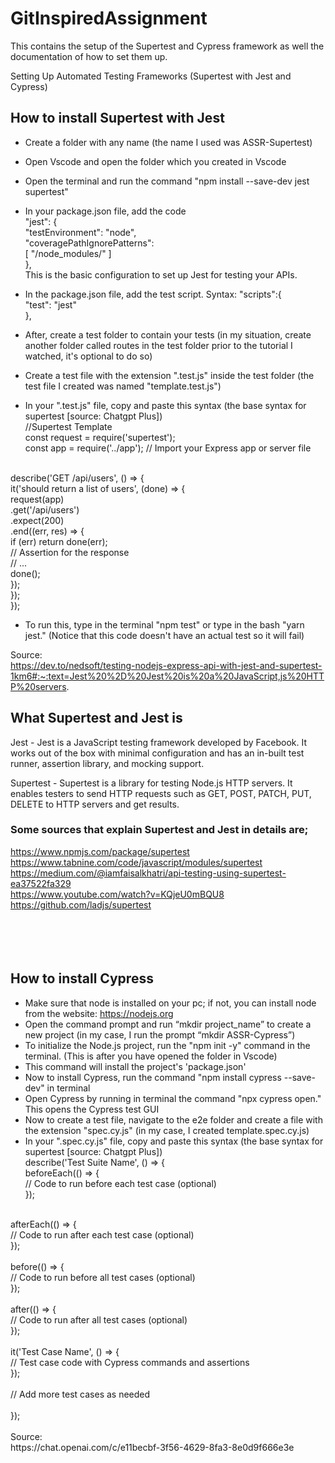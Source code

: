 # GitInspiredAssignment
This contains the setup of the Supertest and Cypress framework as well the documentation of how to set them up.

Setting Up Automated Testing Frameworks (Supertest with Jest and Cypress)

## How to install Supertest with Jest 
* Create a folder with any name (the name I used was ASSR-Supertest)
* Open Vscode and open the folder which you created in Vscode 
* Open the terminal and run the command "npm install --save-dev jest supertest"
* In your package.json file, add the code<br> 
"jest": {<br>
    "testEnvironment": "node",<br>
    "coveragePathIgnorePatterns": <br>[
      "/node_modules/"
    ]<br>
 },<br>
This is the basic configuration to set up Jest for testing your APIs.

* In the package.json file, add the test script.
    Syntax: "scripts":{<br>
                        "test": "jest"<br>
                  },

* After, create a test folder to contain your tests (in my situation, create another folder called routes in the test folder prior to the tutorial I watched, it's optional to do so)
* Create a test file with the extension ".test.js" inside the test folder (the test file I created was named "template.test.js")
* In your ".test.js" file, copy and paste this syntax (the base syntax for supertest [source: Chatgpt Plus])<br> 
//Supertest Template<br>
const request = require('supertest');<br>
const app = require('../app'); // Import your Express app or server file<br>
<br>
describe('GET /api/users', () => {<br>
  it('should return a list of users', (done) => {<br>
    request(app)<br>
      .get('/api/users')<br>
      .expect(200)<br>
      .end((err, res) => {<br>
        if (err) return done(err);<br>
        // Assertion for the response<br>
        // ...<br>
        done();<br>
      });<br>
  });<br>
});<br>

* To run this, type in the terminal "npm test" or type in the bash "yarn jest." (Notice that this code doesn't have an actual test so it will fail)

Source:<br> https://dev.to/nedsoft/testing-nodejs-express-api-with-jest-and-supertest-1km6#:~:text=Jest%20%2D%20Jest%20is%20a%20JavaScript,js%20HTTP%20servers.

## What Supertest and Jest is
Jest - Jest is a JavaScript testing framework developed by Facebook. It works out of the box with minimal configuration and has an in-built test runner, assertion library, and mocking support.<br>

Supertest - Supertest is a library for testing Node.js HTTP servers. It enables testers to send HTTP requests such as GET, POST, PATCH, PUT, DELETE to HTTP servers and get results.<br>

### Some sources that explain Supertest and Jest in details are;
https://www.npmjs.com/package/supertest<br>
https://www.tabnine.com/code/javascript/modules/supertest<br>
https://medium.com/@iamfaisalkhatri/api-testing-using-supertest-ea37522fa329<br>
https://www.youtube.com/watch?v=KQjeU0mBQU8<br>
https://github.com/ladjs/supertest<br>
<br><br><br><br>






## How to install Cypress
* Make sure that node is installed on your pc; if not, you can install node from the website: https://nodejs.org
* Open the command prompt and run “mkdir project_name” to create a new project (in my case, I run the prompt “mkdir ASSR-Cypress”)
* To initialize the Node.js project, run the "npm init -y" command in the terminal. (This is after you have opened the folder in Vscode) 
* This command will install the project's 'package.json'
* Now to install Cypress, run the command "npm install cypress --save-dev" in terminal
* Open Cypress by running in terminal the command "npx cypress open." This opens the Cypress test GUI
* Now to create a test file, navigate to the e2e folder and create a file with the extension "spec.cy.js" (in my case, I created template.spec.cy.js)
* In your ".spec.cy.js" file, copy and paste this syntax (the base syntax for supertest [source: Chatgpt Plus])<br>
 describe('Test Suite Name', () => {<br>
  beforeEach(() => {<br>
    // Code to run before each test case (optional)<br>
  });<br>
<br>
  afterEach(() => {<br>
    // Code to run after each test case (optional)<br>
  });<br>
<br>
  before(() => {<br>
    // Code to run before all test cases (optional)<br>
  });<br>
<br>
  after(() => {<br>
    // Code to run after all test cases (optional)<br>
  });<br>
<br>
  it('Test Case Name', () => {<br>
    // Test case code with Cypress commands and assertions<br>
  });<br>
<br>
  // Add more test cases as needed<br>
<br>
});<br>
<br>
Source:<br>
https://chat.openai.com/c/e11becbf-3f56-4629-8fa3-8e0d9f666e3e
